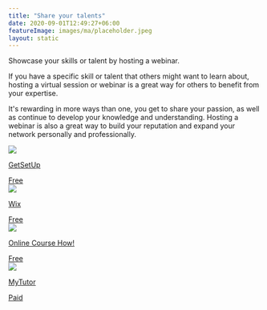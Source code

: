 ```yaml
---
title: "Share your talents"
date: 2020-09-01T12:49:27+06:00
featureImage: images/ma/placeholder.jpeg
layout: static
---
```


Showcase your skills or talent by hosting a webinar.

If you have a specific skill or talent that others might want to learn about, hosting a virtual session or webinar is a great way for others to benefit from your expertise.

It's rewarding in more ways than one, you get to share your passion, as well as continue to develop your knowledge and understanding. Hosting a webinar is also a great way to build your reputation and expand your network personally and professionally.

<a class="ma-link" href="https://share.hsforms.com/1NendfH52RSCvpOFkCq8D1A49suz"><div class="ma-card ma-card-Learning"><div class="ma-icon"><img src ="/images/Icon-check - learning - opacity.svg"/></div><div class="ma-name"><p>GetSetUp</p></div><div class="ma-paid-text"><span>Free</span></div></div></a><a class="ma-link" href="https://www.wix.com/blog/2020/04/how-to-create-an-online-course/"><div class="ma-card ma-card-Learning"><div class="ma-icon"><img src ="/images/Icon-check - learning - opacity.svg"/></div><div class="ma-name"><p>Wix</p></div><div class="ma-paid-text"><span>Free</span></div></div></a><a class="ma-link" href="https://www.onlinecoursehow.com/tips/host-course-online/"><div class="ma-card ma-card-Learning"><div class="ma-icon"><img src ="/images/Icon-check - learning - opacity.svg"/></div><div class="ma-name"><p>Online Course How!</p></div><div class="ma-paid-text"><span>Free</span></div></div></a><a class="ma-link" href="https://www.mytutor.co.uk/tutors/apply/"><div class="ma-card ma-card-Learning"><div class="ma-icon"><img src ="/images/Icon-pound - learning - opacity.svg"/></div><div class="ma-name"><p>MyTutor</p></div><div class="ma-paid-text"><span>Paid</span></div></div></a>  

<br/><br/>






